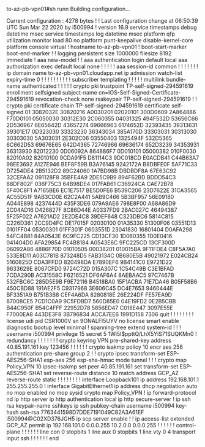 to-az-pb-vpn01#sh runn
Building configuration...

Current configuration : 4278 bytes
!
! Last configuration change at 06:50:39 UTC Sun Mar 22 2020 by i500994
!
version 16.9
service timestamps debug datetime msec
service timestamps log datetime msec
platform qfp utilization monitor load 80
no platform punt-keepalive disable-kernel-core
platform console virtual
!
hostname to-az-pb-vpn01
!
boot-start-marker
boot-end-marker
!
!
logging persistent size 1000000 filesize 8192 immediate
!
aaa new-model
!
!
aaa authentication login default local
aaa authorization exec default local none
!
!
!
!
!
aaa session-id common
!
!
!
!
!
!
!
ip domain name to-az-pb-vpn01.cloudapp.net
ip admission watch-list expiry-time 0
!
!
!
!
!
!
!
!
!
!
subscriber templating
!
!
!
!
!
multilink bundle-name authenticated
!
!
!
!
!
crypto pki trustpoint TP-self-signed-294591619
 enrollment selfsigned
 subject-name cn=IOS-Self-Signed-Certificate-294591619
 revocation-check none
 rsakeypair TP-self-signed-294591619
!
!
crypto pki certificate chain TP-self-signed-294591619
 certificate self-signed 01
  3082032E 30820216 A0030201 02020101 300D0609 2A864886 F70D0101 05050030
  30312E30 2C060355 04031325 494F532D 53656C66 2D536967 6E65642D 43657274
  69666963 6174652D 32393435 39313631 39301E17 0D323030 33323230 36343034
  385A170D 33303031 30313030 30303030 5A303031 2E302C06 03550403 1325494F
  532D5365 6C662D53 69676E65 642D4365 72746966 69636174 652D3239 34353931
  36313930 82012230 0D06092A 864886F7 0D010101 05000382 010F0030 82010A02
  82010100 9CDA91F5 D81114C3 9DC018CD E0ACDB41 C44B63A7 98EE3692 A127E946
  BEF8F59B B3A76145 9242172A B8DBFE0F 5AF71C33 D7254DE4 2B5132D2 89C24060
  1A7BD98B DBDBDF8A 67E63C92 32CEFAA2 091128F8 35BFE4A9 2DE5C9B9 894F62BD
  BDDD54C3 88DF802F 036F75C3 64B98DE4 017FAB61 C36924CA CAE72B78 5F40C8F1
  A7165BE6 EC1E7517 BE5D0FE6 B539C206 23D7622E 31CA3565 AC55D51F 9AB3CD0E
  62C2A441 5AB9C466 5B3BF957 56E09180 A044E898 4237444D 435F3DE6 079A9AE6
  798E8F00 A68A86D9 2C04AD16 D426827F 8C86D44E A0337FD9 2BAC027C 46494387
  5F25F022 A7621AD2 2E2DE4C8 39DEF648 C323DBC6 5814C815 C226D361 2CC9D4FC
  DE17015F 02030100 01A35330 51300F06 03551D13 0101FF04 05300301 01FF301F
  0603551D 23041830 16801404 D0AFA298 54FC4B81 84A0543E 6C9FC225 CD13CF30
  1D060355 1D0E0416 041404D0 AFA29854 FC4B8184 A0543E6C 9FC225CD 13CF300D
  06092A86 4886F70D 01010505 00038201 010015BA 9F11FDE4 C8F5A7A0 533E8D11
  A03C781B 873248D5 FAB3134C 0B680E5B 49021972 E024CB24 5160825D CDA3FFDD
  820498DA E7890EF6 9B4141C0 E9721D22 9633629E 8067CFD0 9724C72D 015A307C
  1C54C49B C3E1BFAD 7CDA290B AC31558C F6216521 DF6AF6A4 8AEBAAC5 97C7467B
  532FBC6C 285D5E9B F9E72116 B4518BA0 15F1ACBA 71E7DA46 B05F58B6 450CBD88
  191AE2F5 C9317968 3E606C45 DC4E7653 9460444E BF3351A9 B751B3B8 CEF4A6DA
  8280818E 26E224DF FE57EA9D 87008CE5 7CD1C0A9 9C5FDBD7 560D85E0 04E19FD2
  0E2B5CBB B44C950F B54C4FFF 22952D78 5856ED47 C018E447 3097E55E F7000EA8
  443DE3F8 3B796834 ACCA7EE6 1991D158 7306
        quit
!
!
!
!
!
!
!
!
license udi pid CSR1000V sn 9ONALFI5UYV
no license smart enable
diagnostic bootup level minimal
!
spanning-tree extend system-id
!
!
!
username i500994 privilege 15 secret 5 $1$Wi5I$ppttQ/LhX5YiS71SUQKMn0
!
redundancy
!
!
!
!
!
!
!
crypto keyring VPN
  pre-shared-key address 40.85.191.161 key 123456
!
!
!
!
!
!
crypto isakmp policy 10
 encr aes 256
 authentication pre-share
 group 2
!
!
crypto ipsec transform-set ESP-AES256-SHA1 esp-aes 256 esp-sha-hmac
 mode tunnel
!
!
!
crypto map Policy_VPN 10 ipsec-isakmp
 set peer 40.85.191.161
 set transform-set ESP-AES256-SHA1
 set reverse-route distance 10
 match address GCP_AZ
 reverse-route static
!
!
!
!
!
!
!
!
interface Loopback101
 ip address 192.168.101.1 255.255.255.0
!
interface GigabitEthernet1
 ip address dhcp
 negotiation auto
 no mop enabled
 no mop sysid
 crypto map Policy_VPN
!
ip forward-protocol nd
ip http server
ip http authentication local
ip http secure-server
!
ip ssh rsa keypair-name sshkeys
ip ssh pubkey-chain
  username i500994
   key-hash ssh-rsa 7763441598D7DDE7191049C82A3A61EF i500994@C02XD376JGH5
ip scp server enable
!
!
ip access-list extended GCP_AZ
 permit ip 192.168.101.0 0.0.0.255 10.2.0.0 0.0.0.255
!
!
!
!
!
!
control-plane
!
!
!
!
!
!
line con 0
 stopbits 1
line aux 0
 stopbits 1
line vty 0 4
 transport input ssh
!
!
!
!
!
!
end

